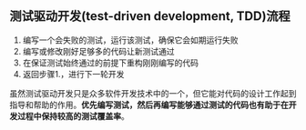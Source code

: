 ## 测试驱动开发(test-driven development, TDD)流程

1. 编写一个会失败的测试，运行该测试，确保它会如期运行失败
2. 编写或修改刚好足够多的代码让新测试通过
3. 在保证测试始终通过的前提下重构刚刚编写的代码
4. 返回步骤1.，进行下一轮开发

虽然测试驱动开发只是众多软件开发技术中的一个，但它能对代码的设计工作起到指导和帮助的作用。**优先编写测试，然后再编写能够通过测试的代码也有助于在开发过程中保持较高的测试覆盖率**。